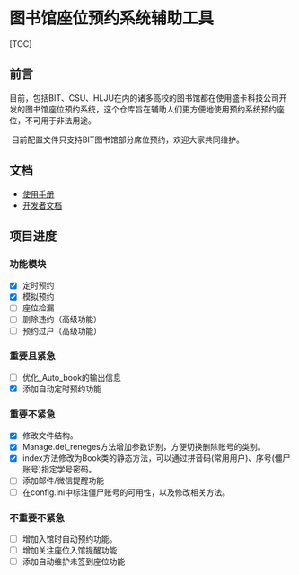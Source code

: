 # 图书馆座位预约系统辅助工具

[TOC]

## 前言

​	目前，包括BIT、CSU、HLJU在内的诸多高校的图书馆都在使用盛卡科技公司开发的图书馆座位预约系统，这个仓库旨在辅助人们更方便地使用预约系统预约座位，不可用于非法用途。

​	目前配置文件只支持BIT图书馆部分席位预约，欢迎大家共同维护。

## 文档

- [使用手册](Doc/Usage.md)
- [开发者文档](Doc/For_Developers.md)

## 项目进度

### 功能模块

- [x] 定时预约
- [x] 模拟预约
- [ ] 座位捡漏
- [ ] 删除违约（高级功能）
- [ ] 预约过户（高级功能）

### 重要且紧急

- [ ] 优化_Auto_book的输出信息
- [x] 添加自动定时预约功能

### 重要不紧急

 - [x] 修改文件结构。
 - [x] Manage.del_reneges方法增加参数识别，方便切换删除账号的类别。
 - [x] index方法修改为Book类的静态方法，可以通过拼音码(常用用户)、序号(僵尸账号)指定学号密码。
 - [ ] 添加邮件/微信提醒功能
 - [ ] 在config.ini中标注僵尸账号的可用性，以及修改相关方法。
### 不重要不紧急

 - [ ] 增加入馆时自动预约功能。
- [ ] 增加关注座位入馆提醒功能
- [ ] 添加自动维护未签到座位功能